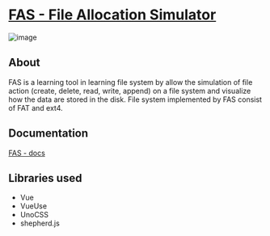 # <a href="https://fas-file-allocation-simulator.netlify.app/" target="_blank" rel="noopener">FAS - File Allocation Simulator</a>
![image](https://user-images.githubusercontent.com/78791519/226417031-06d66571-6618-4ec3-a0cc-9e7db59f2883.png)
## About

FAS is a learning tool in learning file system by allow the simulation of file action (create, delete, read, write, append) on a file system and visualize how the data are stored in the disk. File system implemented by FAS consist of FAT and ext4.

## Documentation
<a href="https://fas-file-allocation-simulator.netlify.app/docs" target="_blank" rel="noopener">FAS - docs</a>

## Libraries used
- Vue
- VueUse
- UnoCSS
- shepherd.js
